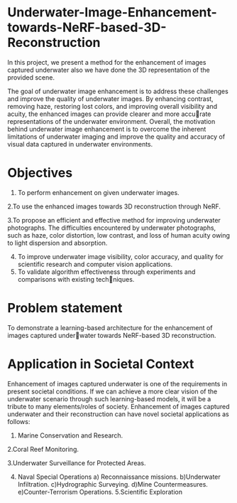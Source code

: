 # Underwater-Image-Enhancement-towards-NeRF-based-3D-Reconstruction
In this project, we present a method for the enhancement of images captured underwater also we have done the 3D representation of the provided scene.

The goal of underwater image enhancement is to address these challenges and improve the
quality of underwater images. By enhancing contrast, removing haze, restoring lost colors, and
improving overall visibility and acuity, the enhanced images can provide clearer and more accurate representations of the underwater environment. Overall, the motivation behind underwater
image enhancement is to overcome the inherent limitations of underwater imaging and improve
the quality and accuracy of visual data captured in underwater environments.

# Objectives
1. To perform enhancement on given underwater images.

   
2.To use the enhanced images towards 3D reconstruction through NeRF.


3.To propose an efficient and effective method for improving underwater photographs. The
difficulties encountered by underwater photographs, such as haze, color distortion, low contrast,
and loss of human acuity owing to light dispersion and absorption.

4. To improve underwater image visibility, color accuracy, and quality for scientific research and
computer vision applications.
5. To validate algorithm effectiveness through experiments and comparisons with existing techniques.

# Problem statement
To demonstrate a learning-based architecture for the enhancement of images captured underwater towards NeRF-based 3D reconstruction.

#  Application in Societal Context
Enhancement of images captured underwater is one of the requirements in present societal
conditions. If we can achieve a more clear vision of the underwater scenario through such
learning-based models, it will be a tribute to many elements/roles of society.
Enhancement of images captured underwater and their reconstruction can have novel societal
applications as follows:

1. Marine Conservation and Research.
   
2.Coral Reef Monitoring.

3.Underwater Surveillance for Protected Areas.

4. Naval Special Operations
a) Reconnaissance missions.
b)Underwater Infiltration.
c)Hydrographic Surveying.
d)Mine Countermeasures.
e)Counter-Terrorism Operations.
5.Scientific Exploration
